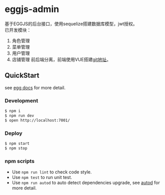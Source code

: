 # eggjs-admin
基于EGGJS的后台接口，使用sequelize搭建数据库模型，jwt授权。  
已开发模块：
1. 角色管理
2. 菜单管理
3. 用户管理
4. 店铺管理
前后端分离，前端使用VUE搭建[git地址](https://github.com/babyxiaojine/eggjs-vue-admin)。

## QuickStart

<!-- add docs here for user -->

see [egg docs][egg] for more detail.

### Development

```bash
$ npm i
$ npm run dev
$ open http://localhost:7001/
```

### Deploy

```bash
$ npm start
$ npm stop
```

### npm scripts

- Use `npm run lint` to check code style.
- Use `npm test` to run unit test.
- Use `npm run autod` to auto detect dependencies upgrade, see [autod](https://www.npmjs.com/package/autod) for more detail.


[egg]: https://eggjs.org